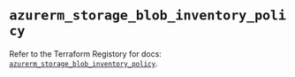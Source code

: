 # `azurerm_storage_blob_inventory_policy`

Refer to the Terraform Registory for docs: [`azurerm_storage_blob_inventory_policy`](https://www.terraform.io/docs/providers/azurerm/r/storage_blob_inventory_policy).
